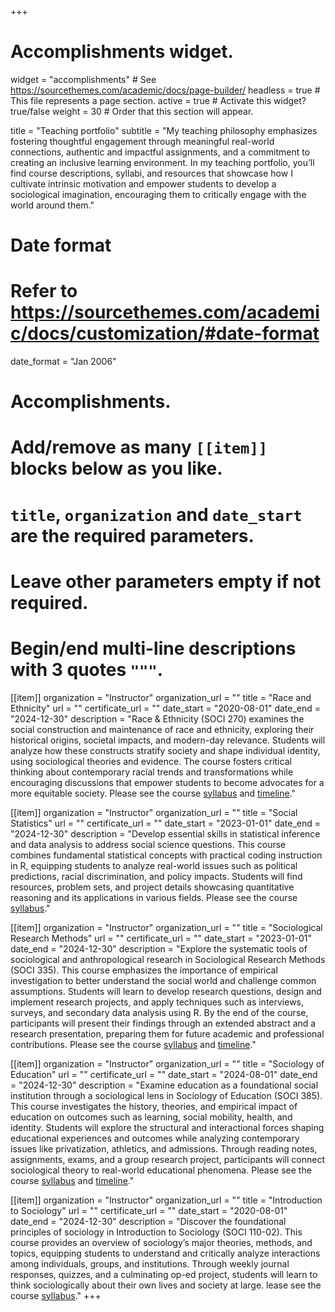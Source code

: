 +++
# Accomplishments widget.
widget = "accomplishments"  # See https://sourcethemes.com/academic/docs/page-builder/
headless = true  # This file represents a page section.
active = true  # Activate this widget? true/false
weight = 30  # Order that this section will appear.

title = "Teaching portfolio"
subtitle = "My teaching philosophy emphasizes fostering thoughtful engagement through meaningful real-world connections, authentic and impactful assignments, and a commitment to creating an inclusive learning environment. In my teaching portfolio, you’ll find course descriptions, syllabi, and resources that showcase how I cultivate intrinsic motivation and empower students to develop a sociological imagination, encouraging them to critically engage with the world around them."

# Date format
#   Refer to https://sourcethemes.com/academic/docs/customization/#date-format
date_format = "Jan 2006"

# Accomplishments.
#   Add/remove as many `[[item]]` blocks below as you like.
#   `title`, `organization` and `date_start` are the required parameters.
#   Leave other parameters empty if not required.
#   Begin/end multi-line descriptions with 3 quotes `"""`.

[[item]]
  organization = "Instructor"
  organization_url = ""
  title = "Race and Ethnicity"
  url = ""
  certificate_url = ""
  date_start = "2020-08-01"
  date_end = "2024-12-30"
  description = "Race & Ethnicity (SOCI 270) examines the social construction and maintenance of race and ethnicity, exploring their historical origins, societal impacts, and modern-day relevance. Students will analyze how these constructs stratify society and shape individual identity, using sociological theories and evidence. The course fosters critical thinking about contemporary racial trends and transformations while encouraging discussions that empower students to become advocates for a more equitable society. Please see the course [syllabus](/teaching/presentations/RaceEthn_Fall2024_Axxe.pdf) and [timeline](/teaching/presentations/RaceEthn_Timeline_20240906.xlsx)."

[[item]]
  organization = "Instructor"
  organization_url = ""
  title = "Social Statistics"
  url = ""
  certificate_url = ""
  date_start = "2023-01-01"
  date_end = "2024-12-30"
  description = "Develop essential skills in statistical inference and data analysis to address social science questions. This course combines fundamental statistical concepts with practical coding instruction in R, equipping students to analyze real-world issues such as political predictions, racial discrimination, and policy impacts. Students will find resources, problem sets, and project details showcasing quantitative reasoning and its applications in various fields. Please see the course [syllabus](/teaching/presentations/SocialStats_syllabus_axxe_20240812.pdf)."

[[item]]
  organization = "Instructor"
  organization_url = ""
  title = "Sociological Research Methods"
  url = ""
  certificate_url = ""
  date_start = "2023-01-01"
  date_end = "2024-12-30"
  description = "Explore the systematic tools of sociological and anthropological research in Sociological Research Methods (SOCI 335). This course emphasizes the importance of empirical investigation to better understand the social world and challenge common assumptions. Students will learn to develop research questions, design and implement research projects, and apply techniques such as interviews, surveys, and secondary data analysis using R. By the end of the course, participants will present their findings through an extended abstract and a research presentation, preparing them for future academic and professional contributions. Please see the course [syllabus](/teaching/presentations/SocResearchMethods_Syllabus_Axxe.pdf) and [timeline](/teaching/presentations/SocResearchMethods_CourseTimeline_20230829.xlsx)."

[[item]]
  organization = "Instructor"
  organization_url = ""
  title = "Sociology of Education"
  url = ""
  certificate_url = ""
  date_start = "2024-08-01"
  date_end = "2024-12-30"
  description = "Examine education as a foundational social institution through a sociological lens in Sociology of Education (SOCI 385). This course investigates the history, theories, and empirical impact of education on outcomes such as learning, social mobility, health, and identity. Students will explore the structural and interactional forces shaping educational experiences and outcomes while analyzing contemporary issues like privatization, athletics, and admissions. Through reading notes, assignments, exams, and a group research project, participants will connect sociological theory to real-world educational phenomena. Please see the course [syllabus](/teaching/presentations/SocOfEd_Syllabus_20241007.pdf) and [timeline](/teaching/presentations/SocOfEd_Timeline_20241007.xlsx)."

[[item]]
  organization = "Instructor"
  organization_url = ""
  title = "Introduction to Sociology"
  url = ""
  certificate_url = ""
  date_start = "2020-08-01"
  date_end = "2024-12-30"
  description = "Discover the foundational principles of sociology in Introduction to Sociology (SOCI 110-02). This course provides an overview of sociology’s major theories, methods, and topics, equipping students to understand and critically analyze interactions among individuals, groups, and institutions. Through weekly journal responses, quizzes, and a culminating op-ed project, students will learn to think sociologically about their own lives and society at large. lease see the course [syllabus](/teaching/presentations/IntroToSoc02_Syllabus_Axxe_20240116.pdf)."
+++